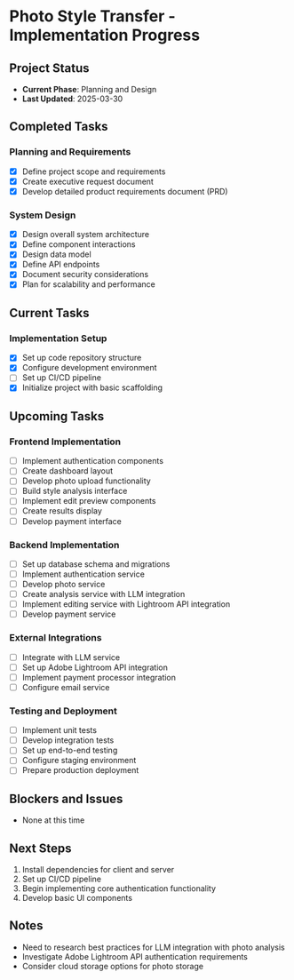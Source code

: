 # Photo Style Transfer - Implementation Progress

## Project Status
- **Current Phase**: Planning and Design
- **Last Updated**: 2025-03-30

## Completed Tasks

### Planning and Requirements
- [x] Define project scope and requirements
- [x] Create executive request document
- [x] Develop detailed product requirements document (PRD)

### System Design
- [x] Design overall system architecture
- [x] Define component interactions
- [x] Design data model
- [x] Define API endpoints
- [x] Document security considerations
- [x] Plan for scalability and performance

## Current Tasks

### Implementation Setup
- [x] Set up code repository structure
- [x] Configure development environment
- [ ] Set up CI/CD pipeline
- [x] Initialize project with basic scaffolding

## Upcoming Tasks

### Frontend Implementation
- [ ] Implement authentication components
- [ ] Create dashboard layout
- [ ] Develop photo upload functionality
- [ ] Build style analysis interface
- [ ] Implement edit preview components
- [ ] Create results display
- [ ] Develop payment interface

### Backend Implementation
- [ ] Set up database schema and migrations
- [ ] Implement authentication service
- [ ] Develop photo service
- [ ] Create analysis service with LLM integration
- [ ] Implement editing service with Lightroom API integration
- [ ] Develop payment service

### External Integrations
- [ ] Integrate with LLM service
- [ ] Set up Adobe Lightroom API integration
- [ ] Implement payment processor integration
- [ ] Configure email service

### Testing and Deployment
- [ ] Implement unit tests
- [ ] Develop integration tests
- [ ] Set up end-to-end testing
- [ ] Configure staging environment
- [ ] Prepare production deployment

## Blockers and Issues
- None at this time

## Next Steps
1. Install dependencies for client and server
2. Set up CI/CD pipeline
3. Begin implementing core authentication functionality
4. Develop basic UI components

## Notes
- Need to research best practices for LLM integration with photo analysis
- Investigate Adobe Lightroom API authentication requirements
- Consider cloud storage options for photo storage
